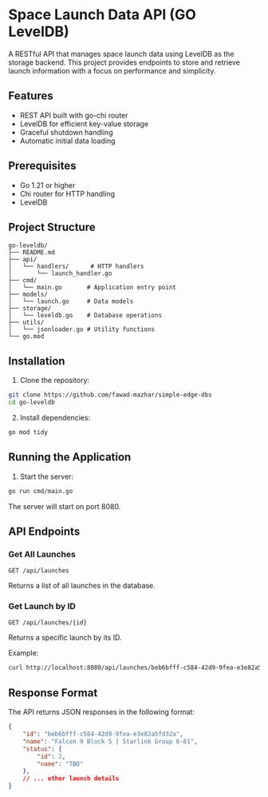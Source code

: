 # Space Launch Data API (GO LevelDB) 

A RESTful API that manages space launch data using LevelDB as the storage backend. This project provides endpoints to store and retrieve launch information with a focus on performance and simplicity.

## Features

- REST API built with go-chi router
- LevelDB for efficient key-value storage
- Graceful shutdown handling
- Automatic initial data loading

## Prerequisites

- Go 1.21 or higher
- Chi router for HTTP handling
- LevelDB

## Project Structure

```
go-leveldb/
├── README.md
├── api/
│   └── handlers/      # HTTP handlers
│       └── launch_handler.go
├── cmd/
│   └── main.go       # Application entry point
├── models/
│   └── launch.go     # Data models
├── storage/
│   └── leveldb.go    # Database operations
├── utils/
│   └── jsonloader.go # Utility functions
└── go.mod     
```

## Installation

1. Clone the repository:
```bash
git clone https://github.com/fawad-mazhar/simple-edge-dbs
cd go-leveldb
```

2. Install dependencies:
```bash
go mod tidy
```

## Running the Application

1. Start the server:
```bash
go run cmd/main.go
```

The server will start on port 8080.

## API Endpoints

### Get All Launches
```
GET /api/launches
```
Returns a list of all launches in the database.

### Get Launch by ID
```
GET /api/launches/{id}
```
Returns a specific launch by its ID.

Example:
```bash
curl http://localhost:8080/api/launches/beb6bfff-c584-42d9-9fea-e3e82a5fd32a
```

## Response Format

The API returns JSON responses in the following format:

```json
{
    "id": "beb6bfff-c584-42d9-9fea-e3e82a5fd32a",
    "name": "Falcon 9 Block 5 | Starlink Group 6-61",
    "status": {
        "id": 2,
        "name": "TBD"
    },
    // ... other launch details
}
```
